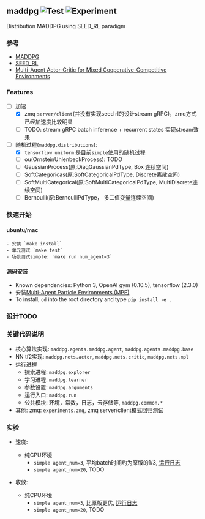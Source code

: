 ## maddpg ![Test](https://github.com/iminders/maddpg/workflows/Test/badge.svg) ![Experiment](https://github.com/iminders/maddpg/workflows/Experiment/badge.svg)
Distribution MADDPG using SEED_RL paradigm

### 参考
- [MADDPG](https://github.com/openai/maddpg)
- [SEED_RL](https://github.com/google-research/seed_rl)
- [Multi-Agent Actor-Critic for Mixed Cooperative-Competitive Environments](https://arxiv.org/pdf/1706.02275.pdf)
### Features
- [ ] 加速
    - [x] zmq `server/client`(并没有实现seed rl的设计stream gRPC)，zmq方式
已经加速度比较明显
    - [ ] TODO: stream gRPC batch inference + recurrent states 实现stream效果
- [ ] 随机过程(`maddpg.distributions`):
    - [x] `tensorflow uniform` 是目前`simple`使用的随机过程
    - [ ] ou(OrnsteinUhlenbeckProcess): TODO
    - [ ] GaussianProcess(原:DiagGaussianPdType, Box 连续空间)
    - [ ] SoftCategoricas(原:SoftCategoricalPdType, Discrete离散空间)
    - [ ] SoftMultiCategorical(原:SoftMultiCategoricalPdType, MultiDiscrete连续空间)
    - [ ] Bernoulli(原:BernoulliPdType， 多二值变量连续空间)

### 快速开始
#### ubuntu/mac
    - 安装 `make install`
    - 单元测试 `make test`
    - 场景测试simple: `make run num_agent=3`

#### 源码安装
- Known dependencies: Python 3, OpenAI gym (0.10.5), tensorflow (2.3.0)
- 安装[Multi-Agent Particle Environments (MPE)](https://github.com/openai/multiagent-particle-envs)
- To install, `cd` into the root directory and type `pip install -e .`

### 设计TODO

### 关键代码说明
- 核心算法实现: `maddpg.agents.maddpg.agent`, `maddpg.agents.maddpg.base`
- NN tf2实现: `maddpg.nets.actor`, `maddpg.nets.critic`, `maddpg.nets.mpl`
- 运行进程
    - 探索进程: `maddpg.explorer`
    - 学习进程: `maddpg.learner`
    - 参数设置: `maddpg.arguments`
    - 运行入口: `maddpg.run`
    - 公共模块: 环境，常数，日志，云存储等, `maddpg.common.*`
- 其他:
    zmq: `experiments.zmq`, zmq server/client模式回归测试

### 实验
- 速度:
    - 纯CPU环境
        - `simple agent_num=3`, 平均batch时间约为原版的1/3, [运行日志](https://github.com/iminders/maddpg/runs/1320405588?check_suite_focus=true)
        - `simple agent_num=20`, TODO

- 收敛:
    - 纯CPU环境
        - `simple agent_num=3`, 比原版更优, [运行日志](https://github.com/iminders/maddpg/runs/1320405588?check_suite_focus=true)
        - `simple agent_num=20`, TODO
